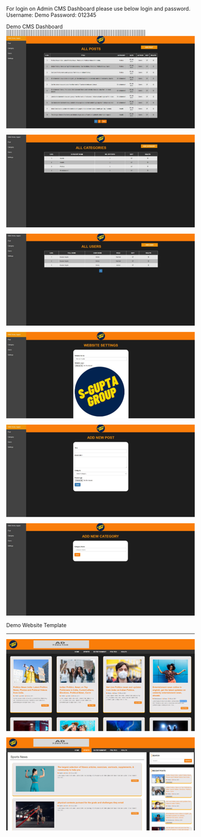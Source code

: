 For login on Admin CMS Dashboard please use below login and password.
Username: Demo
Password: 012345

Demo CMS Dashboard
||||||||||||||||||||||||||||||||||||||||||||||||||||||||||||||||||||||||||||||||
![souravwebmart](/images/blog3.JPG)

![souravwebmart](/images/blog4.JPG)

![souravwebmart](/images/blog5.JPG)

![souravwebmart](/images/blog6.JPG)


![souravwebmart](/images/blog7.JPG)


![souravwebmart](/images/blog8.JPG)


Demo  Website Template
***********************************************************************

![souravwebmart](/images/blog1.JPG)

![souravwebmart](/images/blog2.JPG)
